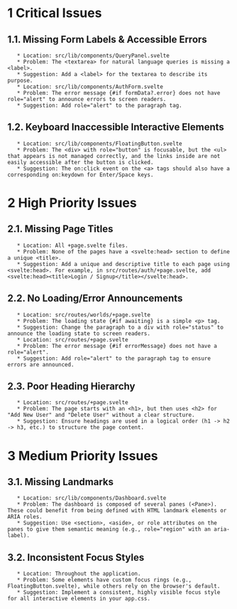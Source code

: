# 1 Critical Issues

## 1.1. Missing Form Labels & Accessible Errors

       * Location: src/lib/components/QueryPanel.svelte
       * Problem: The <textarea> for natural language queries is missing a <label>.
       * Suggestion: Add a <label> for the textarea to describe its purpose.
       * Location: src/lib/components/AuthForm.svelte
       * Problem: The error message {#if formData?.error} does not have role="alert" to announce errors to screen readers.
       * Suggestion: Add role="alert" to the paragraph tag.

## 1.2. Keyboard Inaccessible Interactive Elements

       * Location: src/lib/components/FloatingButton.svelte
       * Problem: The <div> with role="button" is focusable, but the <ul> that appears is not managed correctly, and the links inside are not easily accessible after the button is clicked.
       * Suggestion: The on:click event on the <a> tags should also have a corresponding on:keydown for Enter/Space keys.

# 2 High Priority Issues

## 2.1. Missing Page Titles

       * Location: All +page.svelte files.
       * Problem: None of the pages have a <svelte:head> section to define a unique <title>.
       * Suggestion: Add a unique and descriptive title to each page using <svelte:head>. For example, in src/routes/auth/+page.svelte, add <svelte:head><title>Login / Signup</title></svelte:head>.

## 2.2. No Loading/Error Announcements

       * Location: src/routes/worlds/+page.svelte
       * Problem: The loading state {#if awaiting} is a simple <p> tag.
       * Suggestion: Change the paragraph to a div with role="status" to announce the loading state to screen readers.
       * Location: src/routes/+page.svelte
       * Problem: The error message {#if errorMessage} does not have a role="alert".
       * Suggestion: Add role="alert" to the paragraph tag to ensure errors are announced.

## 2.3. Poor Heading Hierarchy

       * Location: src/routes/+page.svelte
       * Problem: The page starts with an <h1>, but then uses <h2> for "Add New User" and "Delete User" without a clear structure.
       * Suggestion: Ensure headings are used in a logical order (h1 -> h2 -> h3, etc.) to structure the page content.

# 3 Medium Priority Issues

## 3.1. Missing Landmarks

       * Location: src/lib/components/Dashboard.svelte
       * Problem: The dashboard is composed of several panes (<Pane>). These could benefit from being defined with HTML landmark elements or ARIA roles.
       * Suggestion: Use <section>, <aside>, or role attributes on the panes to give them semantic meaning (e.g., role="region" with an aria-label).

## 3.2. Inconsistent Focus Styles

       * Location: Throughout the application.
       * Problem: Some elements have custom focus rings (e.g., FloatingButton.svelte), while others rely on the browser's default.
       * Suggestion: Implement a consistent, highly visible focus style for all interactive elements in your app.css.
